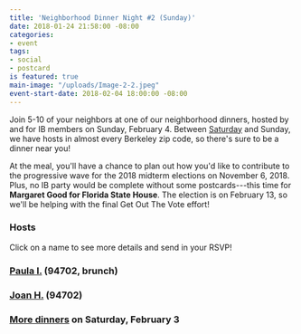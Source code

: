 ```yaml
---
title: 'Neighborhood Dinner Night #2 (Sunday)'
date: 2018-01-24 21:58:00 -08:00
categories:
- event
tags:
- social
- postcard
is featured: true
main-image: "/uploads/Image-2-2.jpeg"
event-start-date: 2018-02-04 18:00:00 -08:00
---
```


Join 5-10 of your neighbors at one of our neighborhood dinners, hosted by and for IB members on Sunday, February 4. Between [Saturday](https://www.indivisibleberkeley.org/event/neighborhood-dinners-2018-02-03) and Sunday, we have hosts in almost every Berkeley zip code, so there's sure to be a dinner near you!

At the meal, you'll have a chance to plan out how you'd like to contribute to the progressive wave for the 2018 midterm elections on November 6, 2018. Plus, no IB party would be complete without some postcards---this time for **Margaret Good for Florida State House**. The election is on February 13, so we'll be helping with the final Get Out The Vote effort!

### Hosts
Click on a name to see more details and send in your RSVP!

### [Paula I.](https://docs.google.com/forms/d/e/1FAIpQLSeBLzqKNdUHF6yVR546TePnE51IDGJhJ0ZyuoGgvjFd7KD-gQ/viewform) (94702, brunch)

### [Joan H.](https://docs.google.com/forms/d/e/1FAIpQLScdITuF9lth6QoaWvoo6caR6SfVhK_CmNxM5GGo0ikyLZMK4Q/viewform) (94702)

### [More dinners](https://www.indivisibleberkeley.org/event/neighborhood-dinners-2018-02-03) on Saturday, February 3